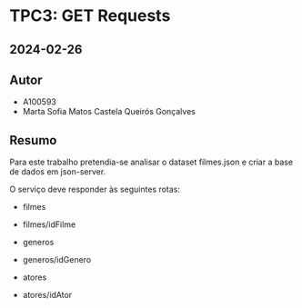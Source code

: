 # TPC3: GET Requests
## 2024-02-26

## Autor

- A100593
- Marta Sofia Matos Castela Queirós Gonçalves

## Resumo

Para este trabalho pretendia-se analisar o dataset filmes.json e criar a base de dados em json-server.

O serviço deve responder às seguintes rotas:

- filmes
- filmes/idFilme

- generos
- generos/idGenero

- atores
- atores/idAtor